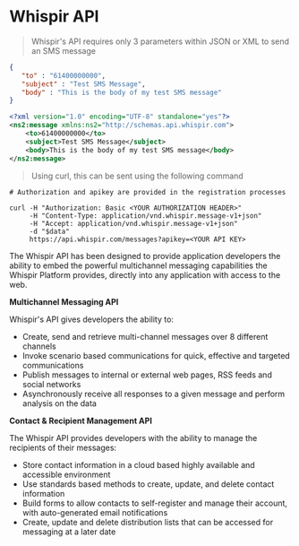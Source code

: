 # Whispir API

> Whispir's API requires only 3 parameters within JSON or XML to send an SMS message


```json
{
   "to" : "61400000000",
   "subject" : "Test SMS Message",
   "body" : "This is the body of my test SMS message"
}
```

```xml
<?xml version="1.0" encoding="UTF-8" standalone="yes"?>
<ns2:message xmlns:ns2="http://schemas.api.whispir.com">
    <to>61400000000</to>
    <subject>Test SMS Message</subject>    
    <body>This is the body of my test SMS message</body>
</ns2:message> 
```

> Using curl, this can be sent using the following command

```shell
# Authorization and apikey are provided in the registration processes

curl -H "Authorization: Basic <YOUR AUTHORIZATION HEADER>" 
     -H "Content-Type: application/vnd.whispir.message-v1+json" 
     -H "Accept: application/vnd.whispir.message-v1+json" 
     -d "$data" 
     https://api.whispir.com/messages?apikey=<YOUR API KEY>

```

The Whispir API has been designed to provide application developers the ability to embed the powerful multichannel messaging capabilities the Whispir Platform provides, directly into any application with access to the web.

**Multichannel Messaging API**

Whispir's API gives developers the ability to:

* Create, send and retrieve multi-channel messages over 8 different channels
* Invoke scenario based communications for quick, effective and targeted communications
* Publish messages to internal or external web pages, RSS feeds and social networks
* Asynchronously receive all responses to a given message and perform analysis on the data

**Contact & Recipient Management API**

The Whispir API provides developers with the ability to manage the recipients of their messages:

* Store contact information in a cloud based highly available and accessible environment
* Use standards based methods to create, update, and delete contact information
* Build forms to allow contacts to self-register and manage their account, with auto-generated email notifications
* Create, update and delete distribution lists that can be accessed for messaging at a later date

